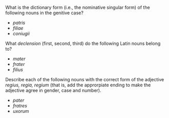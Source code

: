 What is the dictionary form (i.e., the nominative singular form) of the following nouns in the genitive case?

- *patris*
- *filiae*
- *coniugii*


What *declension* (first, second, third) do the following Latin nouns belong to?

- *mater*
- *frater*
- *filius*


Describe each of the following nouns with the correct form of the adjective *regius, regia, regium* (that is, add the approrpiate ending to make the adjective agree in gender, case and number).


- *pater*
- *fratres*
- *uxorum*
